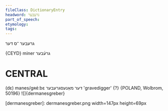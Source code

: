 ```yaml
---
fileClass: DictionaryEntry
headword: גרעבער
part_of_speech: 
etymology: 
tags: 
---
```

גרעבער
־ס
דער

{CEYD}
miner גרע֜בער

CENTRAL
========

(dɛ) manes/gʀéːbɛ דער מאַנעסגרעבער 'gravedigger' {?} {POLAND, Wolbrom, 50196}
![]{dermanesgreber}


[dermanesgreber]: dermanesgreber.png width=147px height=69px